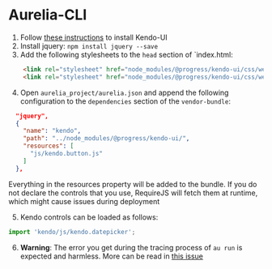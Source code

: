 # Aurelia-CLI

1. Follow [these instructions](http://docs.telerik.com/kendo-ui/intro/installation/npm#kendo-ui-professional) to install Kendo-UI
2. Install jquery: `npm install jquery --save`
3. Add the following stylesheets to the `head` section of `index.html:
```html
    <link rel="stylesheet" href="node_modules/@progress/kendo-ui/css/web/kendo.common.core.min.css">
    <link rel="stylesheet" href="node_modules/@progress/kendo-ui/css/web/kendo.default.min.css">
```
4. Open `aurelia_project/aurelia.json` and append the following configuration to the `dependencies` section of the `vendor-bundle`:
```json
  "jquery",
  {
    "name": "kendo",
    "path": "../node_modules/@progress/kendo-ui/",
    "resources": [
      "js/kendo.button.js"
    ]
  },
```
Everything in the resources property will be added to the bundle. If you do not declare the controls that you use, RequireJS will fetch them at runtime, which might cause issues during deployment

5.  Kendo controls can be loaded as follows:
  ```javascript
import 'kendo/js/kendo.datepicker';
  ```

6. **Warning**: The error you get during the tracing process of `au run` is expected and harmless. More can be read in [this issue](https://github.com/aurelia-ui-toolkits/aurelia-kendoui-bridge/issues/660)
